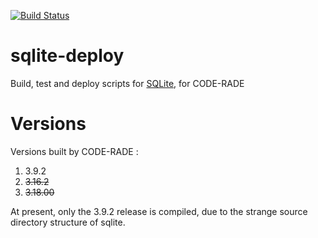 [![Build Status](https://ci.sagrid.ac.za/buildStatus/icon?job=sqlite-deploy)](https://ci.sagrid.ac.za/job/sqlite-deploy)

# sqlite-deploy

Build, test and deploy scripts for [SQLite](https://sqlite.org/), for CODE-RADE

# Versions

Versions built by CODE-RADE :

  1. 3.9.2
  1. ~~3.16.2~~
  2. ~~3.18.00~~

At present, only the 3.9.2 release is compiled, due to the strange source directory structure of  sqlite.

#
